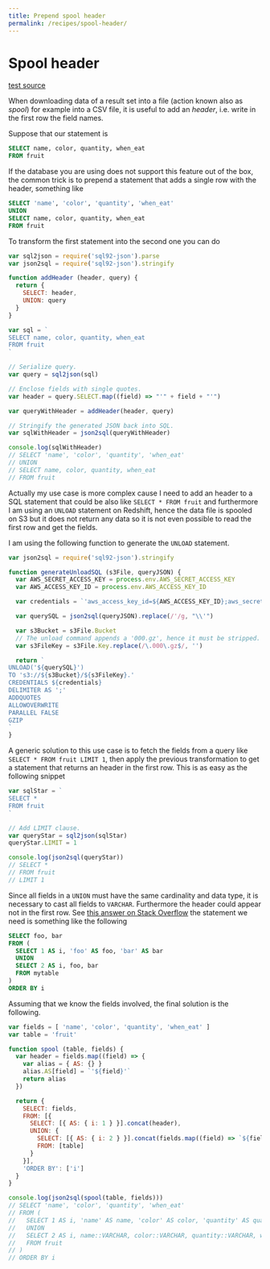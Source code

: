 ```yaml
---
title: Prepend spool header
permalink: /recipes/spool-header/
---
```


# Spool header

[test source](https://github.com/fibo/SQL92-JSON/blob/master/test/recipes/spool-header.js)

When downloading data of a result set into a file (action known also as *spool*)
for example into a CSV file, it is useful to add an *header*, i.e. write
in the first row the field names.

Suppose that our statement is

```sql
SELECT name, color, quantity, when_eat
FROM fruit
```

If the database you are using does not support this feature out of the box,
the common trick is to prepend a statement that adds a single row with the
header, something like

```sql
SELECT 'name', 'color', 'quantity', 'when_eat'
UNION
SELECT name, color, quantity, when_eat
FROM fruit
```

To transform the first statement into the second one you can do

```javascript
var sql2json = require('sql92-json').parse
var json2sql = require('sql92-json').stringify

function addHeader (header, query) {
  return {
    SELECT: header,
    UNION: query
  }
}

var sql = `
SELECT name, color, quantity, when_eat
FROM fruit
`

// Serialize query.
var query = sql2json(sql)

// Enclose fields with single quotes.
var header = query.SELECT.map((field) => "'" + field + "'")

var queryWithHeader = addHeader(header, query)

// Stringify the generated JSON back into SQL.
var sqlWithHeader = json2sql(queryWithHeader)

console.log(sqlWithHeader)
// SELECT 'name', 'color', 'quantity', 'when_eat'
// UNION
// SELECT name, color, quantity, when_eat
// FROM fruit
```

Actually my use case is more complex cause I need to add an header to a
SQL statement that could be also like `SELECT * FROM fruit` and
furthermore I am using an `UNLOAD` statement on Redshift, hence the data
file is spooled on S3 but it does not return any data so it is not even
possible to read the first row and get the fields.

I am using the following function to generate the `UNLOAD` statement.

```javascript
var json2sql = require('sql92-json').stringify

function generateUnloadSQL (s3File, queryJSON) {
  var AWS_SECRET_ACCESS_KEY = process.env.AWS_SECRET_ACCESS_KEY
  var AWS_ACCESS_KEY_ID = process.env.AWS_ACCESS_KEY_ID

  var credentials = `'aws_access_key_id=${AWS_ACCESS_KEY_ID};aws_secret_access_key=${AWS_SECRET_ACCESS_KEY}'`

  var querySQL = json2sql(queryJSON).replace(/'/g, "\\'")

  var s3Bucket = s3File.Bucket
  // The unload command appends a '000.gz', hence it must be stripped.
  var s3FileKey = s3File.Key.replace(/\.000\.gz$/, '')

  return `
UNLOAD('${querySQL}')
TO 's3://${s3Bucket}/${s3FileKey}.'
CREDENTIALS ${credentials}
DELIMITER AS ';'
ADDQUOTES
ALLOWOVERWRITE
PARALLEL FALSE
GZIP
`
}
```

A generic solution to this use case is to fetch the fields from a query
like `SELECT * FROM fruit LIMIT 1`, then apply the previous transformation
to get a statement that returns an header in the first row.
This is as easy as the following snippet

```javascript
var sqlStar = `
SELECT *
FROM fruit
`

// Add LIMIT clause.
var queryStar = sql2json(sqlStar)
queryStar.LIMIT = 1

console.log(json2sql(queryStar))
// SELECT *
// FROM fruit
// LIMIT 1
```

Since all fields in a `UNION` must have the same cardinality and data
type, it is necessary to cast all fields to `VARCHAR`. Furthermore the
header could appear not in the first row.
See [this answer on Stack Overflow](http://stackoverflow.com/a/27863648/1217468)
the statement we need is something like the following

```sql
SELECT foo, bar
FROM (
  SELECT 1 AS i, 'foo' AS foo, 'bar' AS bar
  UNION
  SELECT 2 AS i, foo, bar
  FROM mytable
)
ORDER BY i
```

Assuming that we know the fields involved, the final solution is the
following.

```javascript
var fields = [ 'name', 'color', 'quantity', 'when_eat' ]
var table = 'fruit'

function spool (table, fields) {
  var header = fields.map((field) => {
    var alias = { AS: {} }
    alias.AS[field] = `'${field}'`
    return alias
  })

  return {
    SELECT: fields,
    FROM: [{
      SELECT: [{ AS: { i: 1 } }].concat(header),
      UNION: {
        SELECT: [{ AS: { i: 2 } }].concat(fields.map((field) => `${field}::VARCHAR`)),
        FROM: [table]
      }
    }],
    'ORDER BY': ['i']
  }
}

console.log(json2sql(spool(table, fields)))
// SELECT 'name', 'color', 'quantity', 'when_eat'
// FROM (
//   SELECT 1 AS i, 'name' AS name, 'color' AS color, 'quantity' AS quantity, 'when_eat' AS when_eat
//   UNION
//   SELECT 2 AS i, name::VARCHAR, color::VARCHAR, quantity::VARCHAR, when_eat::VARCHAR
//   FROM fruit
// )
// ORDER BY i
```
